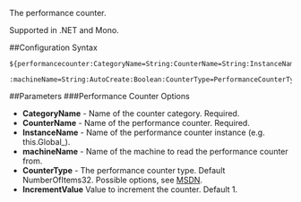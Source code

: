 The performance counter. 

Supported in .NET and Mono.

##Configuration Syntax
```
${performancecounter:CategoryName=String:CounterName=String:InstanceName=String
                    :machineName=String:AutoCreate:Boolean:CounterType=PerformanceCounterType:IncrementValue=Integer}
```

##Parameters
###Performance Counter Options
* **CategoryName** - Name of the counter category. Required.
* **CounterName** - Name of the performance counter. Required.
* **InstanceName** - Name of the performance counter instance (e.g. this.Global_).
* **machineName** - Name of the machine to read the performance counter from.
* **CounterType** - The performance counter type. Default NumberOfItems32. Possible options, see [MSDN](https://msdn.microsoft.com/en-us/library/system.diagnostics.performancecountertype(v=vs.110).aspx). 
* **IncrementValue** Value to increment the counter. Default 1.
